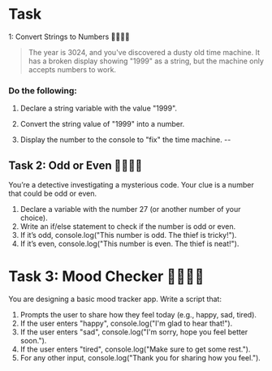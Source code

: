 # Task 
1: Convert Strings to Numbers  🚀🚀🚀🚀

> The year is 3024, and you've discovered a dusty old time machine. It has a broken display showing "1999" as a string, but the machine only accepts numbers to work. 

### Do the following:
1. Declare a string variable with the value "1999".
    
2. Convert the string value of "1999" into a number.
    
3. Display the number to the console to "fix" the time machine.
--

## Task 2: Odd or Even 🚀🚀🚀🚀

You’re a detective investigating a mysterious code. Your clue is a number that could be odd or even.

1. Declare a variable with the number 27 (or another number of your choice).
2. Write an if/else statement to check if the number is odd or even.
3. If it’s odd, console.log("This number is odd. The thief is tricky!").
4. If it’s even, console.log("This number is even. The thief is neat!").


# Task 3: Mood Checker 🚀🚀🚀🚀

You are designing a basic mood tracker app. Write a script that:

1. Prompts the user to share how they feel today (e.g., happy, sad, tired).
2. If the user enters "happy", console.log("I'm glad to hear that!").
3. If the user enters "sad", console.log("I'm sorry, hope you feel better soon.").
4. If the user enters "tired", console.log("Make sure to get some rest.").
5. For any other input, console.log("Thank you for sharing how you feel.").









